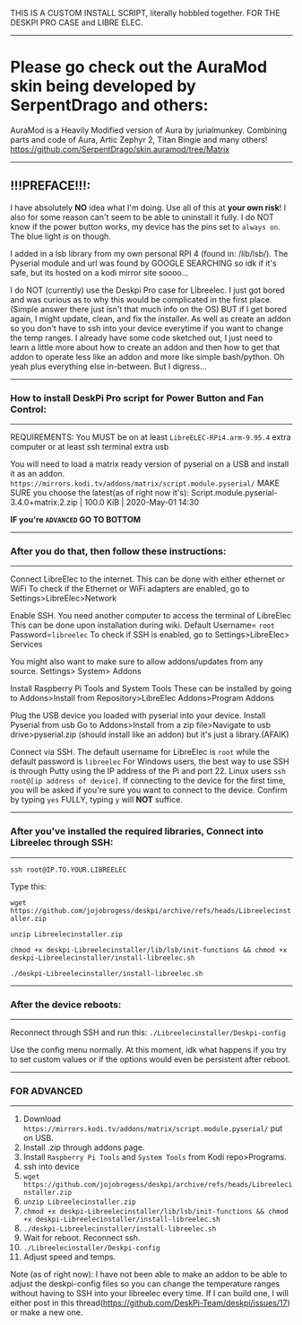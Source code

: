 THIS IS A CUSTOM INSTALL SCRIPT, literally hobbled together.
FOR THE DESKPI PRO CASE and LIBRE ELEC.

**********************************************************************************************************************************************************************

# Please go check out the AuraMod skin being developed by SerpentDrago and others:
AuraMod is a Heavily Modified version of Aura by jurialmunkey. Combining parts and code of Aura, Artic Zephyr 2, Titan Bingie and many others!
https://github.com/SerpentDrago/skin.auramod/tree/Matrix

**********************************************************************************************************************************************************************

## !!!PREFACE!!!:
I have absolutely **NO** idea what I'm doing. 
Use all of this at **your own risk**!
I also for some reason can't seem to be able to uninstall it fully.
I do NOT know if the power button works, my device has the pins set to `always on`. The blue light _is_ on though.


I added in a lsb library from my own personal RPI 4 (found in: /lib/lsb/).
The Pyserial module and url was found by GOOGLE SEARCHING so idk if it's safe, but its hosted on a kodi mirror site soooo...

I do NOT (currently) use the Deskpi Pro case for Libreelec. 
I just got bored and was curious as to why this would be complicated in the first place.
(Simple answer there just isn't that much info on the OS) 
BUT if I get bored again, I might update, clean, and fix the installer. 
As well as create an addon so you don't have to ssh into your device everytime if you want to change the temp ranges. 
I already have some code sketched out, I just need to learn a little more about how to create an addon and then how to get that addon to operate less like an addon and more like simple bash/python. Oh yeah plus everything else in-between.
But I digress...

************************************************************************************************************************************

### How to install DeskPi Pro script for Power Button and Fan Control:

************************************************************************************************************************************
REQUIREMENTS:
You MUST be on at least `LibreELEC-RPi4.arm-9.95.4`
extra computer or at least ssh terminal
extra usb

You will need to load a matrix ready version of pyserial on a USB and install it as an addon. 
`https://mirrors.kodi.tv/addons/matrix/script.module.pyserial/` 
MAKE SURE you choose the latest(as of right now it's):
Script.module.pyserial-3.4.0+matrix.2.zip | 100.0 KiB | 2020-May-01 14:30

**IF you're `ADVANCED` GO TO BOTTOM**

************************************************************************************************************************************

### After you do that, then follow these instructions:

************************************************************************************************************************************

Connect LibreElec to the internet.
        This can be done with either ethernet or WiFi
        To check if the Ethernet or WiFi adapters are enabled, go to Settings>LibreElec>Network 

Enable SSH. You need another computer to access the terminal of LibreElec
        This can be done upon installation during wiki. Default Username= `root` Password=`libreelec`
        To check if SSH is enabled, go to
        Settings>LibreElec> Services 

You might also want to make sure to allow addons/updates from any source. 
        Settings> System> Addons

Install Raspberry Pi Tools and System Tools
        These can be installed by going to Addons>Install from Repository>LibreElec Addons>Program Addons 

Plug the USB device you loaded with pyserial into your device.
Install Pyserial from usb
         Go to Addons>Install from a zip file>Navigate to usb drive>pyserial.zip (should install like an addon) but it's just a library.(AFAIK)

Connect via SSH. The default username for LibreElec is `root` while the default password is `libreelec`
        For Windows users, the best way to use SSH is through Putty using the IP address of the Pi and port 22.
        Linux users `ssh root@[ip address of device]`.
            If connecting to the device for the first time, you will be asked if you're sure you want to connect to the device. 
Confirm by typing `yes` FULLY, typing `y` will **NOT** suffice. 

************************************************************************************************************************************ 
   
### After you've installed the required libraries, Connect into Libreelec through SSH:

************************************************************************************************************************************
`ssh root@IP.TO.YOUR.LIBREELEC`

Type this:

`wget https://github.com/jojobrogess/deskpi/archive/refs/heads/Libreelecinstaller.zip`

`unzip Libreelecinstaller.zip`

`chmod +x deskpi-Libreelecinstaller/lib/lsb/init-functions && chmod +x deskpi-Libreelecinstaller/install-libreelec.sh`

`./deskpi-Libreelecinstaller/install-libreelec.sh`


************************************************************************************************************************************ 
   
### After the device reboots:

************************************************************************************************************************************

Reconnect through SSH and run this:
`./Libreelecinstaller/Deskpi-config`

Use the config menu normally. 
At this moment, idk what happens if you try to set custom values or if the options would even be persistent after reboot.

************************************************************************************************************************************

### FOR ADVANCED

************************************************************************************************************************************

1. Download `https://mirrors.kodi.tv/addons/matrix/script.module.pyserial/` put on USB.
2. Install .zip through addons page.
3. Install `Raspberry Pi Tools` and `System Tools` from Kodi repo>Programs.
4. ssh into device
5. `wget https://github.com/jojobrogess/deskpi/archive/refs/heads/Libreelecinstaller.zip`
6. `unzip Libreelecinstaller.zip`
7. `chmod +x deskpi-Libreelecinstaller/lib/lsb/init-functions && chmod +x deskpi-Libreelecinstaller/install-libreelec.sh`
8. `./deskpi-Libreelecinstaller/install-libreelec.sh`
9. Wait for reboot. Reconnect ssh.
10. `./Libreelecinstaller/Deskpi-config`
11. Adjust speed and temps.



Note (as of right now): I have not been able to make an addon to be able to adjust the deskpi-config files so you can change the temperature ranges without having to SSH into your libreelec every time. If I can build one, I will either post in this thread(https://github.com/DeskPi-Team/deskpi/issues/17) or make a new one.
